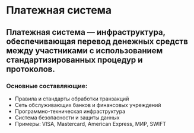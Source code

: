 # Платежная система

## Платежная система — инфраструктура, обеспечивающая перевод денежных средств между участниками с использованием стандартизированных процедур и протоколов. 

### Основные составляющие:

- Правила и стандарты обработки транзакций
- Сеть обслуживающих банков и финансовых учреждений
- Программно-техническая инфраструктура
- Система безопасности и защиты данных
- Примеры: VISA, Mastercard, American Express, МИР, SWIFT
